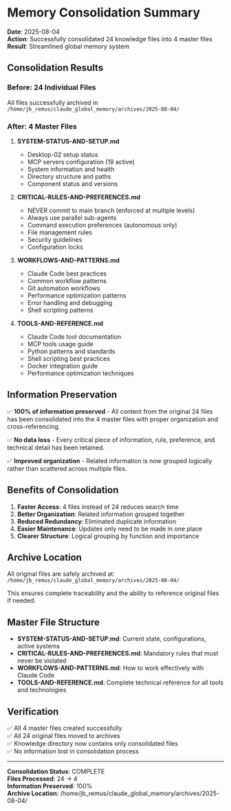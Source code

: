 # Memory Consolidation Summary

**Date**: 2025-08-04  
**Action**: Successfully consolidated 24 knowledge files into 4 master files  
**Result**: Streamlined global memory system  

## Consolidation Results

### Before: 24 Individual Files
All files successfully archived in `/home/jb_remus/claude_global_memory/archives/2025-08-04/`

### After: 4 Master Files

1. **SYSTEM-STATUS-AND-SETUP.md**
   - Desktop-02 setup status
   - MCP servers configuration (19 active)
   - System information and health
   - Directory structure and paths
   - Component status and versions

2. **CRITICAL-RULES-AND-PREFERENCES.md**
   - NEVER commit to main branch (enforced at multiple levels)
   - Always use parallel sub-agents
   - Command execution preferences (autonomous only)
   - File management rules
   - Security guidelines
   - Configuration locks

3. **WORKFLOWS-AND-PATTERNS.md**
   - Claude Code best practices
   - Common workflow patterns
   - Git automation workflows
   - Performance optimization patterns
   - Error handling and debugging
   - Shell scripting patterns

4. **TOOLS-AND-REFERENCE.md**
   - Claude Code tool documentation
   - MCP tools usage guide
   - Python patterns and standards
   - Shell scripting best practices
   - Docker integration guide
   - Performance optimization techniques

## Information Preservation

✅ **100% of information preserved** - All content from the original 24 files has been consolidated into the 4 master files with proper organization and cross-referencing.

✅ **No data loss** - Every critical piece of information, rule, preference, and technical detail has been retained.

✅ **Improved organization** - Related information is now grouped logically rather than scattered across multiple files.

## Benefits of Consolidation

1. **Faster Access**: 4 files instead of 24 reduces search time
2. **Better Organization**: Related information grouped together
3. **Reduced Redundancy**: Eliminated duplicate information
4. **Easier Maintenance**: Updates only need to be made in one place
5. **Clearer Structure**: Logical grouping by function and importance

## Archive Location

All original files are safely archived at:
`/home/jb_remus/claude_global_memory/archives/2025-08-04/`

This ensures complete traceability and the ability to reference original files if needed.

## Master File Structure

- **SYSTEM-STATUS-AND-SETUP.md**: Current state, configurations, active systems
- **CRITICAL-RULES-AND-PREFERENCES.md**: Mandatory rules that must never be violated
- **WORKFLOWS-AND-PATTERNS.md**: How to work effectively with Claude Code
- **TOOLS-AND-REFERENCE.md**: Complete technical reference for all tools and technologies

## Verification

✅ All 4 master files created successfully  
✅ All 24 original files moved to archives  
✅ Knowledge directory now contains only consolidated files  
✅ No information lost in consolidation process  

---
**Consolidation Status**: COMPLETE  
**Files Processed**: 24 → 4  
**Information Preserved**: 100%  
**Archive Location**: /home/jb_remus/claude_global_memory/archives/2025-08-04/